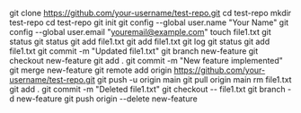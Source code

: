 git clone https://github.com/your-username/test-repo.git
cd test-repo
mkdir test-repo
cd test-repo
git init
git config --global user.name "Your Name"
git config --global user.email "youremail@example.com"
touch file1.txt
git status
git status
git add file1.txt
git add file1.txt
git log
git status
git add file1.txt
git commit -m "Updated file1.txt"
git branch new-feature
git checkout new-feature
git add .
git commit -m "New feature implemented"
git merge new-feature
git remote add origin https://github.com/your-username/test-repo.git
git push -u origin main
git pull origin main
rm file1.txt
git add .
git commit -m "Deleted file1.txt"
git checkout -- file1.txt
git branch -d new-feature
git push origin --delete new-feature
